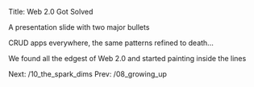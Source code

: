 Title: Web 2.0 Got Solved

A presentation slide with two major bullets
<!-- Largest -->
CRUD apps everywhere, the same patterns refined to death... 

<!-- Slightly Less Large -->
We found all the edgest of Web 2.0 and started painting inside the lines

Next: /10_the_spark_dims
Prev: /08_growing_up
